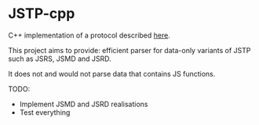 # JSTP-cpp
C++ implementation of a protocol described [here](https://github.com/metarhia/JSTP).

This project aims to provide: efficient parser for data-only variants of JSTP such as JSRS, JSMD and JSRD.

It does not and would not parse data that contains JS functions.

TODO:
* Implement JSMD and JSRD realisations
* Test everything
